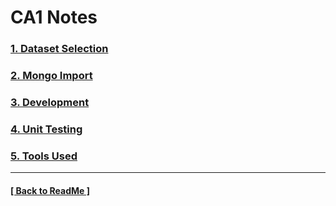 
# CA1 Notes

### [1. Dataset Selection](1-DatasetSelection.md)

### [2. Mongo Import](2-MongoImport.md)

### [3. Development](3-Development.md)

### [4. Unit Testing](4-UnitTesting.md)

### [5. Tools Used](5-ToolsUsed.md)

<hr>

#### [[ Back to ReadMe ]](../README.md)